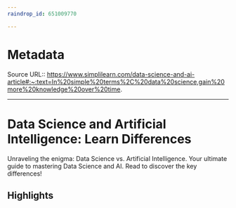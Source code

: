 ```yaml
---
raindrop_id: 651009770

---
```


# Metadata
Source URL:: https://www.simplilearn.com/data-science-and-ai-article#:~:text=In%20simple%20terms%2C%20data%20science,gain%20more%20knowledge%20over%20time.


---
# Data Science and Artificial Intelligence: Learn Differences

Unraveling the enigma: Data Science vs. Artificial Intelligence. Your ultimate guide to mastering Data Science and AI. Read to discover the key differences!

## Highlights
